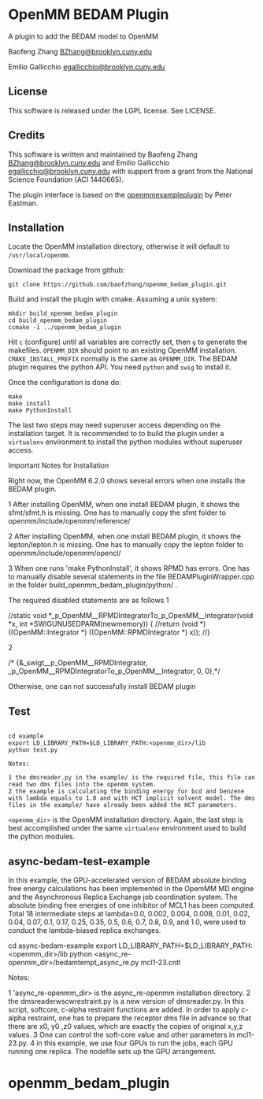 # OpenMM BEDAM Plugin

A plugin to add the BEDAM model to OpenMM

Baofeng Zhang <BZhang@brooklyn.cuny.edu>

Emilio Gallicchio <egallicchio@brooklyn.cuny.edu>

## License

This software is released under the LGPL license. See LICENSE.

## Credits

This software is written and maintained by Baofeng Zhang <BZhang@brooklyn.cuny.edu> and Emilio Gallicchio <egallicchio@brooklyn.cuny.edu> with support from a grant from the National Science Foundation (ACI 1440665).

The plugin interface is based on the [openmmexampleplugin](https://github.com/peastman/openmmexampleplugin) by Peter Eastman.

## Installation

Locate the OpenMM installation directory, otherwise it will default to `/usr/local/openmm`.

Download the package from github:

```
git clone https://github.com/baofzhang/openmm_bedam_plugin.git
```


Build and install the plugin with cmake. Assuming a unix system:

```
mkdir build_openmm_bedam_plugin
cd build_openmm_bedam_plugin
ccmake -i ../openmm_bedam_plugin
```

Hit `c` (configure) until all variables are correctly set, then `g` to generate the makefiles. `OPENMM_DIR` should point to an existing OpenMM installation. `CMAKE_INSTALL_PREFIX` normally is the same as `OPENMM_DIR`. The BEDAM plugin requires the python API. You need `python` and `swig` to install it.

Once the configuration is done do:

```
make
make install
make PythonInstall
```

The last two steps may need superuser access depending on the installation target. It is recommended to to build the plugin under a `virtualenv` environment to install the python modules without superuser access.

Important Notes for Installation

Right now, the OpenMM 6.2.0 shows several errors when one installs the BEDAM plugin.

1 After installing OpenMM, when one install BEDAM plugin, it shows the sfmt/sfmt.h is missing. One has to manually copy the sfmt folder to openmm/include/openmm/reference/

2 After installing OpenMM, when one install BEDAM plugin, it shows the lepton/lepton.h is missing. One has to manually copy the lepton folder to openmm/include/openmm/opencl/

3 When one runs 'make PythonInstall', it shows RPMD has errors. One has to manually disable several statements in the file BEDAMPluginWrapper.cpp in the folder build_openmm_bedam_plugin/python/ .

The required disabled statements are as follows
1 

//static void *_p_OpenMM__RPMDIntegratorTo_p_OpenMM__Integrator(void *x, int *SWIGUNUSEDPARM(newmemory)) {
  //return (void *)((OpenMM::Integrator *)  ((OpenMM::RPMDIntegrator *) x));
  //}


2

/*  {&_swigt__p_OpenMM__RPMDIntegrator, _p_OpenMM__RPMDIntegratorTo_p_OpenMM__Integrator, 0, 0},*/

Otherwise, one can not successfully install BEDAM plugin


## Test


```

cd example
export LD_LIBRARY_PATH=$LD_LIBRARY_PATH:<openmm_dir>/lib
python test.py

Notes:

1 the dmsreader.py in the example/ is the required file, this file can read two dms files into the openmm system.
2 the example is calculating the binding energy for bcd and benzene with lambda equals to 1.0 and with HCT implicit solvent model. The dms files in the example/ have already been added the HCT parameters. 

```

`<openmm_dir>` is the OpenMM installation directory. Again, the last step is best accomplished under the same `virtualenv` environment used to build the python modules.

## async-bedam-test-example

In this example, the GPU-accelerated version of BEDAM absolute binding free energy calculations has been implemented in the OpemMM MD engine and the Asynchronous Replica Exchange job coordination system. The absolute binding free energies of one inhibitor of MCL1 has been computed. Total 18 intermediate steps at lambda=0.0, 0.002, 0.004, 0.008, 0.01, 0.02, 0.04, 0.07, 0.1, 0.17, 0.25, 0.35, 0.5, 0.6, 0.7, 0.8, 0.9, and 1.0, were used to conduct the lambda-biased replica exchanges.

cd async-bedam-example
export LD_LIBRARY_PATH=$LD_LIBRARY_PATH:<openmm_dir>/lib
python <async_re-openmm_dir>/bedamtempt_async_re.py mcl1-23.cntl

Notes:

1 'async_re-openmm_dir> is the async_re-openmm installation directory.
2 the dmsreaderwscwrestraint.py is a new version of dmsreader.py. In this script, softcore, c-alpha restraint functions are added. In order to apply c-alpha restraint, one has to prepare the receptor dms file in advance so that there are x0, y0 ,z0 values, which are exactly the copies of original x,y,z values.
3 One can control the soft-core value and other parameters in mcl1-23.py. 
4 in this example, we use four GPUs to run the jobs, each GPU running one replica. The nodefile sets up the GPU arrangement.

# openmm_bedam_plugin
